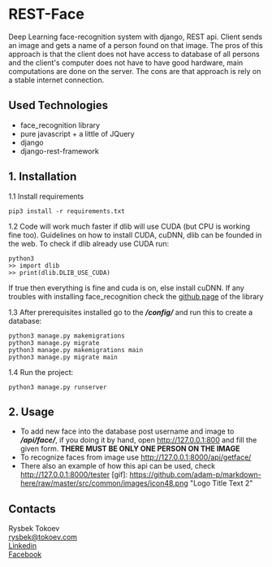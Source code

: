 # REST-Face
 Deep Learning face-recognition system with django, REST api. Client sends an image and gets a name of a person found on that
 image. The pros of this approach is that the client does not have access to database of all persons and the client's computer 
 does not have to have good hardware, main computations 
 are done on the server. The cons are that approach is rely on a stable internet connection.


## Used Technologies
- face_recognition library
- pure javascript + a little of JQuery
- django
- django-rest-framework


## 1. Installation
1.1 Install requirements
```
pip3 install -r requirements.txt
``` 
1.2 Code will work much faster if dlib will use CUDA (but CPU is working fine too). Guidelines on how to install CUDA, cuDNN, dlib can be founded in the web.
To check if dlib already use CUDA run:
```
python3
>> import dlib
>> print(dlib.DLIB_USE_CUDA)
```
If true then everything is fine and cuda is on, else install cuDNN.
If any troubles with installing face_recognition check the [github page](https://github.com/ageitgey/face_recognition)  of the library

1.3 After prerequisites installed go to the <i><b><download-path>/config/</i></b> and run this to create a database:
```
python3 manage.py makemigrations
python3 manage.py migrate
python3 manage.py makemigrations main
python3 manage.py migrate main
```
1.4 Run the project:
```
python3 manage.py runserver
```
## 2. Usage
- To add new face into the database post username and image to <i><b>/api/face/</i></b>, if you doing it by hand, open http://127.0.0.1:800
and fill the given form. <b>THERE MUST BE ONLY ONE PERSON ON THE IMAGE</b>
- To recognize faces from image use http://127.0.0.1:8000/api/getface/
- There also an example of how this api can be used, check http://127.0.0.1:8000/tester
[gif]: https://github.com/adam-p/markdown-here/raw/master/src/common/images/icon48.png "Logo Title Text 2"
  
## Contacts
Rysbek Tokoev \
[rysbek@tokoev.com](mailto:rysbek@tokoev.com) \
[Linkedin](https://www.linkedin.com/in/rysbek-tokoev-44197919a/) \
[Facebook](https://www.facebook.com/tokoevr/)
